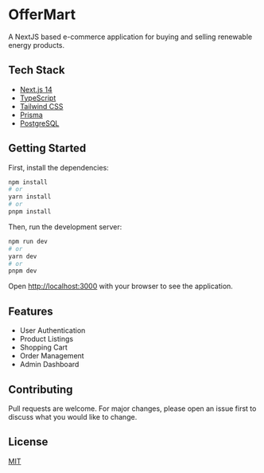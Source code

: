 # OfferMart

A NextJS based e-commerce application for buying and selling renewable energy products.

## Tech Stack

- [Next.js 14](https://nextjs.org/)
- [TypeScript](https://www.typescriptlang.org/)
- [Tailwind CSS](https://tailwindcss.com/)
- [Prisma](https://www.prisma.io/)
- [PostgreSQL](https://www.postgresql.org/)

## Getting Started

First, install the dependencies:

```bash
npm install
# or
yarn install
# or
pnpm install
```

Then, run the development server:

```bash
npm run dev
# or
yarn dev
# or
pnpm dev
```

Open [http://localhost:3000](http://localhost:3000) with your browser to see the application.

## Features

- User Authentication
- Product Listings
- Shopping Cart
- Order Management
- Admin Dashboard

## Contributing

Pull requests are welcome. For major changes, please open an issue first to discuss what you would like to change.

## License

[MIT](https://choosealicense.com/licenses/mit/)

